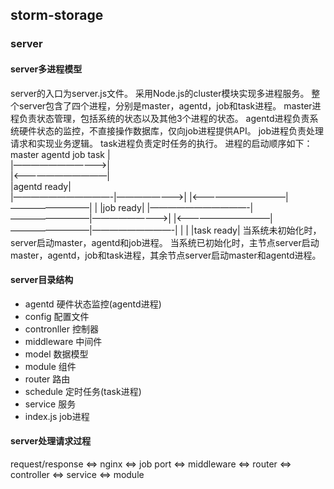 ## storm-storage

### server

#### server多进程模型
server的入口为server.js文件。
采用Node.js的cluster模块实现多进程服务。
整个server包含了四个进程，分别是master，agentd，job和task进程。
master进程负责状态管理，包括系统的状态以及其他3个进程的状态。
agentd进程负责系统硬件状态的监控，不直接操作数据库，仅向job进程提供API。
job进程负责处理请求和实现业务逻辑。
task进程负责定时任务的执行。
进程的启动顺序如下：
  master       agentd     job       task 
    |                                
    |———————————>|                                   
    |<———————————|                  
    |agentd ready|                 
    |———————————-|————————>|
    |<———————————|—————————|
    |            |job ready|
    |———————————-|—————————|—————————>|
    |<———————————|—————————|—————————-|
    |            |         |task ready|
当系统未初始化时，server启动master，agentd和job进程。
当系统已初始化时，主节点server启动master，agentd，job和task进程，其余节点server启动master和agentd进程。

#### server目录结构
 - agentd 硬件状态监控(agentd进程)
 - config 配置文件
 - contronller 控制器
 - middleware 中间件
 - model 数据模型
 - module 组件
 - router 路由
 - schedule 定时任务(task进程)
 - service 服务
 - index.js job进程

#### server处理请求过程                                  
request/response <=> nginx <=> job port <=> middleware <=> router <=> controller <=> service <=> module